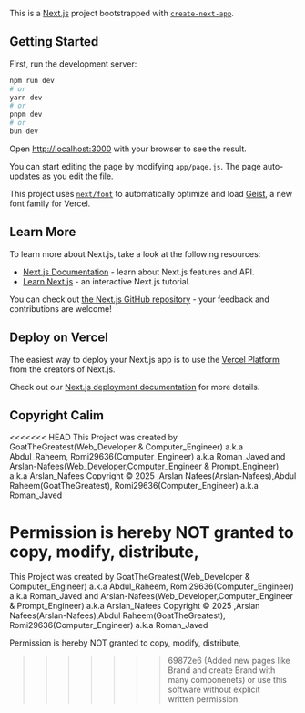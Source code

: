 This is a [Next.js](https://nextjs.org) project bootstrapped with [`create-next-app`](https://github.com/vercel/next.js/tree/canary/packages/create-next-app).

## Getting Started

First, run the development server:

```bash
npm run dev
# or
yarn dev
# or
pnpm dev
# or
bun dev
```

Open [http://localhost:3000](http://localhost:3000) with your browser to see the result.

You can start editing the page by modifying `app/page.js`. The page auto-updates as you edit the file.

This project uses [`next/font`](https://nextjs.org/docs/app/building-your-application/optimizing/fonts) to automatically optimize and load [Geist](https://vercel.com/font), a new font family for Vercel.

## Learn More

To learn more about Next.js, take a look at the following resources:

- [Next.js Documentation](https://nextjs.org/docs) - learn about Next.js features and API.
- [Learn Next.js](https://nextjs.org/learn) - an interactive Next.js tutorial.

You can check out [the Next.js GitHub repository](https://github.com/vercel/next.js) - your feedback and contributions are welcome!

## Deploy on Vercel

The easiest way to deploy your Next.js app is to use the [Vercel Platform](https://vercel.com/new?utm_medium=default-template&filter=next.js&utm_source=create-next-app&utm_campaign=create-next-app-readme) from the creators of Next.js.

Check out our [Next.js deployment documentation](https://nextjs.org/docs/app/building-your-application/deploying) for more details.

## Copyright Calim

<<<<<<< HEAD
This Project was created by GoatTheGreatest(Web_Developer & Computer_Engineer) a.k.a Abdul_Raheem, Romi29636(Computer_Engineer) a.k.a Roman_Javed and Arslan-Nafees(Web_Developer,Computer_Engineer & Prompt_Engineer) a.k.a Arslan_Nafees Copyright © 2025 ,Arslan Nafees(Arslan-Nafees),Abdul Raheem(GoatTheGreatest), Romi29636(Computer_Engineer) a.k.a Roman_Javed

# Permission is hereby NOT granted to copy, modify, distribute,

This Project was created by GoatTheGreatest(Web_Developer & Computer_Engineer) a.k.a Abdul_Raheem, Romi29636(Computer_Engineer) a.k.a Roman_Javed and Arslan-Nafees(Web_Developer,Computer_Engineer & Prompt_Engineer) a.k.a Arslan_Nafees Copyright © 2025 ,Arslan Nafees(Arslan-Nafees),Abdul Raheem(GoatTheGreatest), Romi29636(Computer_Engineer) a.k.a Roman_Javed

Permission is hereby NOT granted to copy, modify, distribute,

> > > > > > > 69872e6 (Added new pages like Brand and create Brand with many componenets)
> > > > > > > or use this software without explicit written permission.
